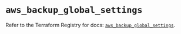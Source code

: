 # `aws_backup_global_settings`

Refer to the Terraform Registry for docs: [`aws_backup_global_settings`](https://registry.terraform.io/providers/hashicorp/aws/5.64.0/docs/resources/backup_global_settings).
